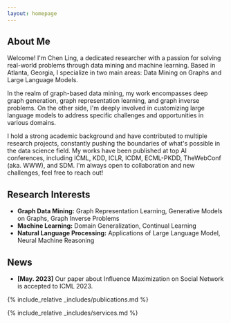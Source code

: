 ```yaml
---
layout: homepage
---
```


## About Me

Welcome! I'm Chen Ling, a dedicated researcher with a passion for solving real-world problems through data mining and machine learning. Based in Atlanta, Georgia, I specialize in two main areas: Data Mining on Graphs and Large Language Models.

In the realm of graph-based data mining, my work encompasses deep graph generation, graph representation learning, and graph inverse problems. On the other side, I'm deeply involved in customizing large language models to address specific challenges and opportunities in various domains.

I hold a strong academic background and have contributed to multiple research projects, constantly pushing the boundaries of what's possible in the data science field. My works have been published at top AI conferences, including ICML, KDD, ICLR, ICDM, ECML-PKDD, TheWebConf (aka. WWW), and SDM. I'm always open to collaboration and new challenges, feel free to reach out!


## Research Interests

- **Graph Data Mining:** Graph Representation Learning, Generative Models on Graphs, Graph Inverse Problems
- **Machine Learning:** Domain Generalization, Continual Learning
- **Natural Language Processing:** Applications of Large Language Model, Neural Machine Reasoning

## News

- **[May. 2023]** Our paper about Influence Maximization on Social Network is accepted to ICML 2023.

{% include_relative _includes/publications.md %}

{% include_relative _includes/services.md %}
